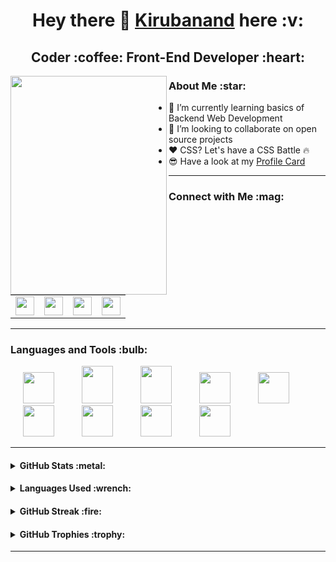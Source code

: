 <h1 align="center"> Hey there 👋 <a href="https://kiruba-r11.github.io/Personal-Portfolio-Website/">Kirubanand</a> here :v: </h1>
<h2 align="center"> Coder :coffee: Front-End Developer :heart: </h2>

<img align="left" width="250" height="350" src="https://user-images.githubusercontent.com/76843281/105200067-705e8800-5b65-11eb-9cfc-bbb74fdb8987.png"/>

<h3> About Me :star: </h3>

- 🌱 I’m currently learning basics of Backend Web Development
- 👯 I’m looking to collaborate on open source projects
- ❤️ CSS? Let's have a CSS Battle 🔥
- 😎 Have a look at my <a href="https://kiruba-r11.github.io/Glassmorphic-Profile-Card/">Profile Card</a>
<!-- - 💬 Ask me about anything. I'm happy to help -->

---

<h3> Connect with Me :mag: </h3> 

<table>
  <tr>
    <td>
      <a href="https://www.linkedin.com/in/kirubanand-r-2008271aa/"> 
        <img height="30" src="https://img.shields.io/badge/linkedin-blue.svg?&style=for-the-badge&logo=linkedin&logoColor=white"/> 
      </a> 
    </td>
    <td>
      <a href="https://github.com/kiruba-r11"> 
        <img height="30" src="https://img.shields.io/badge/Github-%23000000.svg?&style=for-the-badge&logo=github&logoColor=white"/> 
      </a>
    </td>
    <td>
      <a href="mailto:19cs121@psgitech.ac.in">
        <img height="30" src="https://img.shields.io/badge/gmail-c14438?&style=for-the-badge&logo=gmail&logoColor=white"> 
      </a>
    </td>
    <td>
      <a href="https://www.hackerrank.com/prdkiruba"> 
        <img height="30" src="https://img.shields.io/badge/-Hackerrank-2EC866?style=for-the-badge&logo=HackerRank&logoColor=white"/> 
      </a>
    </td>
  </tr>
</table>

---

<h3> Languages and Tools :bulb: </h3>
<p>
<img width="50" height="50" hspace="20" src="https://cdn.worldvectorlogo.com/logos/c.svg"/>
<img width="50" height="60" hspace="20" src="https://seeklogo.com/images/H/html5-logo-EF92D240D7-seeklogo.com.png"/>
<img width="50" height="60" hspace="20" src="https://seeklogo.com/images/C/css3-logo-FD8D698B77-seeklogo.com.png"/>
<img width="50" height="50" hspace="20" src="https://cdn.worldvectorlogo.com/logos/logo-javascript.svg"/>
<img width="50" height="50" hspace="20" src="https://cdn.worldvectorlogo.com/logos/bootstrap-4.svg"/>
<img width="50" height="50" hspace="20" src="https://www.vectorlogo.zone/logos/git-scm/git-scm-icon.svg"/>
<img width="50" height="50" hspace="20" src="https://www.vectorlogo.zone/logos/github/github-icon.svg"/>
<img width="50" height="50" hspace="20" src="https://www.vectorlogo.zone/logos/java/java-icon.svg"/>
<img width="50" height="50" hspace="20" src="https://cdn.worldvectorlogo.com/logos/react-2.svg"/>
</p>

---

<h4> <details> <summary> GitHub Stats :metal: </summary> <p align="center"> <br> <br> <img src="https://komarev.com/ghpvc/?username=kiruba-r11&label=PROFILE+VIEWS&color=ff3d67"/> <br> <br> <img src="https://github-readme-stats.vercel.app/api?username=kiruba-r11&show_icons=true&theme=radical"/> </p> </details> </h4>

<h4> <details> <summary> Languages Used :wrench: </summary> <p align="center"> <br> <br> <img src="https://github-readme-stats.vercel.app/api/top-langs/?username=kiruba-r11&layout=compact&theme=radical"/> </details> </h4>

<h4> <details> <summary> GitHub Streak :fire: </summary> <p align="center"> <br> <br> <img src="https://github-readme-streak-stats.herokuapp.com/?user=kiruba-r11&theme=radical"/> </details> </h4>

<h4> <details> <summary> GitHub Trophies :trophy: </summary> <p align="center"> <br> <br> <img width=500 src="https://github-profile-trophy.vercel.app/?username=kiruba-r11&theme=monokai&column=3&margin-w=15&margin-h=15"/> </details> </h4>

---
